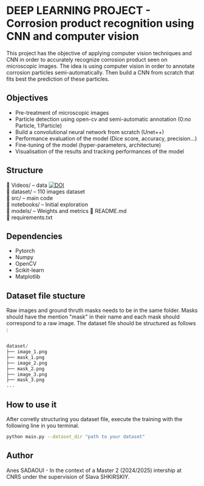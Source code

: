 # DEEP LEARNING PROJECT - Corrosion product recognition using CNN and computer vision

This project has the objective of applying computer vision techniques and CNN in order to accurately recognize corrosion product seen on microscopic images.
The idea is using computer vision in order to annotate corrosion particles semi-automatically. Then build a CNN from scratch that fits best the prediction of these particles.

## Objectives

- Pre-treatment of microscopic images
- Particle detection using open-cv and semi-automatic annotation (0:no Particle, 1:Particle)
- Build a convolutional neural network from scratch (Unet++)
- Performance evaluation of the model (Dice score, accuracy, precision...)
- Fine-tuning of the model (hyper-parameters, architecture)
- Visualisation of the results and tracking performances of the model

## Structure

📁 Videos/ – data [![DOI](https://zenodo.org/badge/DOI/10.5281/zenodo.1234567.svg)](https://doi.org/10.5281/zenodo.14653184)  
📁 dataset/ – 110 images dataset  
📁 src/ – main code  
📁 notebooks/ – Initial exploration  
📁 models/ – Weights and metrics
📄 README.md  
📄 requirements.txt  

## Dependencies 

- Pytorch
- Numpy
- OpenCV
- Scikit-learn
- Matplotlib

## Dataset file stucture
Raw images and ground thruth masks needs to be in the same folder. Masks should have the mention "mask" in their name and each mask should correspond to a raw image. The dataset file should be structured as follows :  

```python

dataset/  
├── image_1.png  
├── mask_1.png  
├── image_2.png  
├── mask_2.png  
├── image_3.png  
├── mask_3.png
...
```

## How to use it
After corretly structuring you dataset file, execute the training with the following line in you terminal.

```bash
python main.py --dataset_dir "path to your dataset"
```
    
## Author 

Anes SADAOUI -  In the context of a Master 2 (2024/2025) intership at CNRS under the supervision of Slava  SHKIRSKIY.


